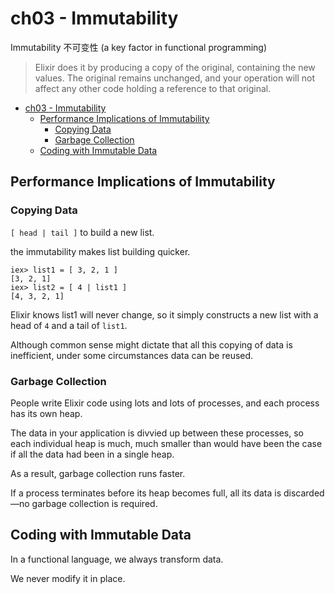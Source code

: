# ch03 - Immutability

Immutability 不可变性 (a key factor in functional programming)

> Elixir does it by producing a copy of the original, containing the new values. The original remains unchanged, and your operation will not affect any other code holding a reference to that original.

- [ch03 - Immutability](#ch03---immutability)
  - [Performance Implications of Immutability](#performance-implications-of-immutability)
    - [Copying Data](#copying-data)
    - [Garbage Collection](#garbage-collection)
  - [Coding with Immutable Data](#coding-with-immutable-data)

## Performance Implications of Immutability

### Copying Data

`[ head | tail ]` to build a new list.

the immutability makes list building quicker.

```text
iex> list1 = [ 3, 2, 1 ]
[3, 2, 1]
iex> list2 = [ 4 | list1 ]
[4, 3, 2, 1]
```

Elixir knows list1 will never change, so it simply constructs a new list with a head of `4` and a tail of `list1`.

Although common sense might dictate that all this copying of data is inefficient, under some circumstances data can be reused.

### Garbage Collection

People write Elixir code using lots and lots of processes, and each process has its own heap.

The data in your application is divvied up between these processes, so each individual heap is much, much smaller than would have been the case if all the data had been in a single heap.

As a result, garbage collection runs faster.

If a process terminates before its heap becomes full, all its data is discarded—no garbage collection is required.

## Coding with Immutable Data

In a functional language, we always transform data.

We never modify it in place.
